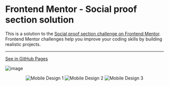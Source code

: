 # Frontend Mentor - Social proof section solution

This is a solution to the [Social proof section challenge on Frontend Mentor](https://www.frontendmentor.io/challenges/social-proof-section-6e0qTv_bA). Frontend Mentor challenges help you improve your coding skills by building realistic projects.

---

[See in GitHub Pages](https://denisomarcuyottito.github.io/social-proof-section/)

![image](https://user-images.githubusercontent.com/75378049/162020111-c309d7d3-945d-4119-865b-b23c29c77a72.png)


<p align="center">
  <img src="https://user-images.githubusercontent.com/75378049/162020706-de0125aa-e7ac-4d58-98e3-831e81e050be.png" alt="Mobile Design 1"/>
  
  <img src="https://user-images.githubusercontent.com/75378049/162020979-e04a4e24-923f-40cc-b3a2-7436876299a8.png" alt="Mobile Design 2"/>
  
  <img src="https://user-images.githubusercontent.com/75378049/162021177-ff5b1886-3df8-4186-b9f3-83543ce93293.png" alt="Mobile Design 3"/>
</p>
